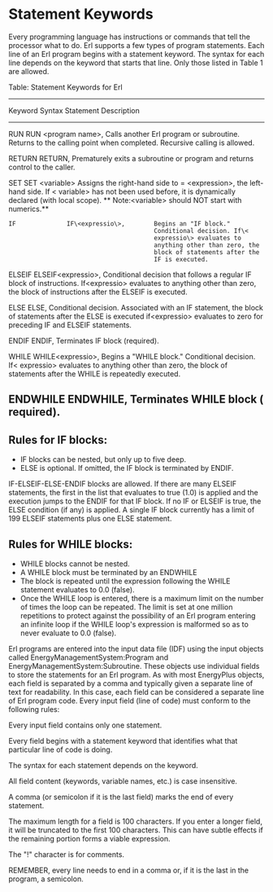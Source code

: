 # Statement Keywords

Every programming language has instructions or commands that tell the processor what to do. Erl supports a few types of program statements. Each line of an Erl program begins with a statement keyword. The syntax for each line depends on the keyword that starts that line. Only those listed in Table 1 are allowed.

Table: Statement Keywords for Erl

----------------------------------------------------------------------------
 Keyword                Syntax              Statement Description
---------- -------------------------------- --------------------------------
   RUN           RUN \<program name\>,      Calls another Erl program or
                                            subroutine. Returns to the
                                            calling point when completed.
                                            Recursive calling is allowed.

  RETURN               RETURN,              Prematurely exits a subroutine
                                            or program and returns control
                                            to the caller.

   SET            SET \<variable\>          Assigns the right-hand side to
                  = \<expression\>,         the left-hand side. If \<
                                            variable\> has not been used
                                            before, it is dynamically
                                            declared (with local scope). **
                                            Note:\<variable\> should NOT
                                            start with numerics.**

    IF              IF\<expressio\>,        Begins an "IF block."
                                            Conditional decision. If\<
                                            expressio\> evaluates to
                                            anything other than zero, the
                                            block of statements after the
                                            IF is executed.

  ELSEIF          ELSEIF\<expressio\>,      Conditional decision that
                                            follows a regular IF block of
                                            instructions. If\<expressio\>
                                            evaluates to anything other
                                            than zero, the block of
                                            instructions after the ELSEIF
                                            is executed.

   ELSE                 ELSE,               Conditional decision.
                                            Associated with an IF
                                            statement, the block of
                                            statements after the ELSE is
                                            executed if\<expressio\>
                                            evaluates to zero for preceding
                                            IF and ELSEIF statements.

  ENDIF                 ENDIF,              Terminates IF block (required).

  WHILE           WHILE\<expressio\>,       Begins a "WHILE block."
                                            Conditional decision.  If\<
                                            expressio\> evaluates to
                                            anything other than zero, the
                                            block of statements after the
                                            WHILE is repeatedly executed.

 ENDWHILE             ENDWHILE,             Terminates WHILE block (
                                            required).
----------------------------------------------------------------------------

## Rules for IF blocks:

- IF blocks can be nested, but only up to five deep.
- ELSE is optional. If omitted, the IF block is terminated by ENDIF.

IF-ELSEIF-ELSE-ENDIF blocks are allowed. If there are many ELSEIF statements, the first in the list that evaluates to true (1.0) is applied and the execution jumps to the ENDIF for that IF block. If no IF or ELSEIF is true, the ELSE condition (if any) is applied. A single IF block currently has a limit of 199 ELSEIF statements plus one ELSE statement.

## Rules for WHILE blocks:

- WHILE blocks cannot be nested.
- A WHILE block must be terminated by an ENDWHILE
- The block is repeated until the expression following the WHILE statement evaluates to 0.0 (false).
- Once the WHILE loop is entered, there is a maximum limit on the number of times the loop can be repeated. The limit is set at one million repetitions to protect against the possibility of an Erl program entering an infinite loop if the WHILE loop's expression is malformed so as to never evaluate to 0.0 (false).

Erl programs are entered into the input data file (IDF) using the input objects called EnergyManagementSystem:Program and EnergyManagementSystem:Subroutine. These objects use individual fields to store the statements for an Erl program. As with most EnergyPlus objects, each field is separated by a comma and typically given a separate line of text for readability. In this case, each field can be considered a separate line of Erl program code. Every input field (line of code) must conform to the following rules:

Every input field contains only one statement.

Every field begins with a statement keyword that identifies what that particular line of code is doing.

The syntax for each statement depends on the keyword.

All field content (keywords, variable names, etc.) is case insensitive.

A comma (or semicolon if it is the last field) marks the end of every statement.

The maximum length for a field is 100 characters. If you enter a longer field, it will be truncated to the first 100 characters. This can have subtle effects if the remaining portion forms a viable expression.

The "!" character is for comments.

REMEMBER, every line needs to end in a comma or, if it is the last in the program, a semicolon.
